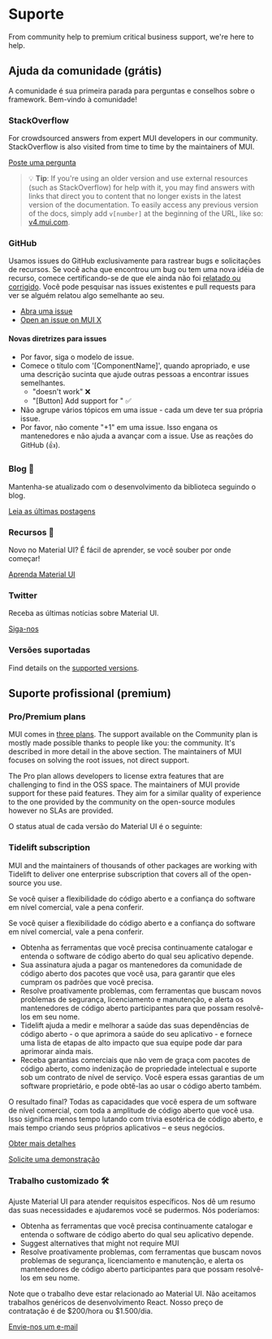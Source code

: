 # Suporte

<p class="description">From community help to premium critical business support, we're here to help.</p>

## Ajuda da comunidade (grátis)

A comunidade é sua primeira parada para perguntas e conselhos sobre o framework. Bem-vindo à comunidade!

### StackOverflow

For crowdsourced answers from expert MUI developers in our community. StackOverflow is also visited from time to time by the maintainers of MUI.

[Poste uma pergunta](https://stackoverflow.com/questions/tagged/mui)

> 💡 **Tip**: If you're using an older version and use external resources (such as StackOverflow) for help with it, you may find answers with links that direct you to content that no longer exists in the latest version of the documentation. To easily access any previous version of the docs, simply add `v[number]` at the beginning of the URL, like so: [v4.mui.com](https://v4.mui.com/).

### GitHub

Usamos issues do GitHub exclusivamente para rastrear bugs e solicitações de recursos. Se você acha que encontrou um bug ou tem uma nova idéia de recurso, comece certificando-se de que ele ainda não foi [relatado ou corrigido](https://github.com/mui/material-ui/issues?utf8=%E2%9C%93&q=is%3Aopen+is%3Aclosed). Você pode pesquisar nas issues existentes e pull requests para ver se alguém relatou algo semelhante ao seu.

- [Abra uma issue](https://github.com/mui/material-ui/issues/new/choose)
- [Open an issue on MUI X](https://github.com/mui/mui-x/issues/new/choose)

#### Novas diretrizes para issues

- Por favor, siga o modelo de issue.
- Comece o título com '[ComponentName]', quando apropriado, e use uma descrição sucinta que ajude outras pessoas a encontrar issues semelhantes.
  - "doesn't work" ❌
  - "[Button] Add support for <some feature>" ✅
- Não agrupe vários tópicos em uma issue - cada um deve ter sua própria issue.
- Por favor, não comente "+1" em uma issue. Isso engana os mantenedores e não ajuda a avançar com a issue. Use as reações do GitHub (👍).

### Blog 📝

Mantenha-se atualizado com o desenvolvimento da biblioteca seguindo o blog.

[Leia as últimas postagens](https://mui.com/blog/)

### Recursos 📖

Novo no Material UI? É fácil de aprender, se você souber por onde começar!

[Aprenda Material UI](/material-ui/getting-started/learn/)

### Twitter

Receba as últimas notícias sobre Material UI.

[Siga-nos](https://twitter.com/MUI_hq)

### Versões suportadas

Find details on the [supported versions](/versions/#supported-versions).

## Suporte profissional (premium)

### Pro/Premium plans

MUI comes in [three plans](/pricing/). The support available on the Community plan is mostly made possible thanks to people like you: the community. It's described in more detail in the above section. The maintainers of MUI focuses on solving the root issues, not direct support.

The Pro plan allows developers to license extra features that are challenging to find in the OSS space. The maintainers of MUI provide support for these paid features. They aim for a similar quality of experience to the one provided by the community on the open-source modules however no SLAs are provided.

O status atual de cada versão do Material UI é o seguinte:

### Tidelift subscription

MUI and the maintainers of thousands of other packages are working with Tidelift to deliver one enterprise subscription that covers all of the open-source you use.

Se você quiser a flexibilidade do código aberto e a confiança do software em nível comercial, vale a pena conferir.

Se você quiser a flexibilidade do código aberto e a confiança do software em nível comercial, vale a pena conferir.

- Obtenha as ferramentas que você precisa continuamente catalogar e entenda o software de código aberto do qual seu aplicativo depende.
- Sua assinatura ajuda a pagar os mantenedores da comunidade de código aberto dos pacotes que você usa, para garantir que eles cumpram os padrões que você precisa.
- Resolve proativamente problemas, com ferramentas que buscam novos problemas de segurança, licenciamento e manutenção, e alerta os mantenedores de código aberto participantes para que possam resolvê-los em seu nome.
- Tidelift ajuda a medir e melhorar a saúde das suas dependências de código aberto - o que aprimora a saúde do seu aplicativo - e fornece uma lista de etapas de alto impacto que sua equipe pode dar para aprimorar ainda mais.
- Receba garantias comerciais que não vem de graça com pacotes de código aberto, como indenização de propriedade intelectual e suporte sob um contrato de nível de serviço. Você espera essas garantias de um software proprietário, e pode obtê-las ao usar o código aberto também.

O resultado final? Todas as capacidades que você espera de um software de nível comercial, com toda a amplitude de código aberto que você usa. Isso significa menos tempo lutando com trivia esotérica de código aberto, e mais tempo criando seus próprios aplicativos – e seus negócios.

<a
  data-ga-event-category="support"
  data-ga-event-action="tidelift"
  href="https://tidelift.com/subscription/pkg/npm-material-ui?utm_source=npm-material-ui&utm_medium=referral&utm_campaign=enterprise">
Obter mais detalhes
</a>

<a
  data-ga-event-category="support"
  data-ga-event-action="tidelift"
  href="https://tidelift.com/subscription/request-a-demo?utm_source=npm-material-ui&utm_medium=referral&utm_campaign=enterprise">
Solicite uma demonstração
</a>

### Trabalho customizado 🛠

Ajuste Material UI para atender requisitos específicos. Nos dê um resumo das suas necessidades e ajudaremos você se pudermos. Nós poderíamos:

- Obtenha as ferramentas que você precisa continuamente catalogar e entenda o software de código aberto do qual seu aplicativo depende.
- Suggest alternatives that might not require MUI
- Resolve proativamente problemas, com ferramentas que buscam novos problemas de segurança, licenciamento e manutenção, e alerta os mantenedores de código aberto participantes para que possam resolvê-los em seu nome.

Note que o trabalho deve estar relacionado ao Material UI. Não aceitamos trabalhos genéricos de desenvolvimento React. Nosso preço de contratação é de $200/hora ou $1.500/dia.

[Envie-nos um e-mail](mailto:custom-work@mui.com)
